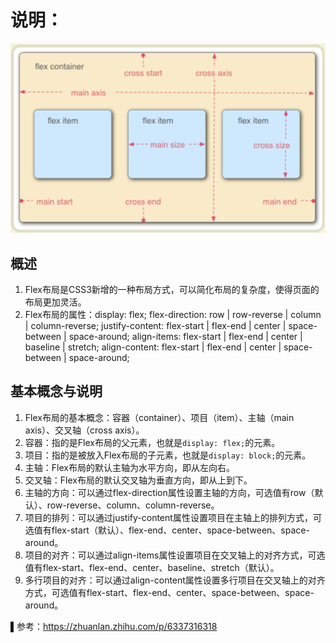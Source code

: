 # 说明：
![图片](00.flex弹性布局说明图.png)
## 概述

1. Flex布局是CSS3新增的一种布局方式，可以简化布局的复杂度，使得页面的布局更加灵活。
2. Flex布局的属性：display: flex; flex-direction: row | row-reverse | column | column-reverse; justify-content:
   flex-start | flex-end | center | space-between | space-around; align-items: flex-start | flex-end | center |
   baseline | stretch; align-content: flex-start | flex-end | center | space-between | space-around;

## 基本概念与说明

1. Flex布局的基本概念：容器（container）、项目（item）、主轴（main axis）、交叉轴（cross axis）。
2. 容器：指的是Flex布局的父元素，也就是`display: flex;`的元素。
3. 项目：指的是被放入Flex布局的子元素，也就是`display: block;`的元素。
4. 主轴：Flex布局的默认主轴为水平方向，即从左向右。
5. 交叉轴：Flex布局的默认交叉轴为垂直方向，即从上到下。
6. 主轴的方向：可以通过flex-direction属性设置主轴的方向，可选值有row（默认）、row-reverse、column、column-reverse。
7. 项目的排列：可以通过justify-content属性设置项目在主轴上的排列方式，可选值有flex-start（默认）、flex-end、center、space-between、space-around。
8. 项目的对齐：可以通过align-items属性设置项目在交叉轴上的对齐方式，可选值有flex-start、flex-end、center、baseline、stretch（默认）。
9. 多行项目的对齐：可以通过align-content属性设置多行项目在交叉轴上的对齐方式，可选值有flex-start、flex-end、center、space-between、space-around。


▌参考：https://zhuanlan.zhihu.com/p/6337316318
